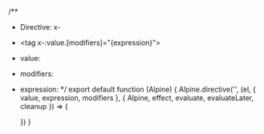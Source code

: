 
/**
 * Directive: x-
 *  <tag x-:value.[modifiers]="{expression}"></tag>
 *  value:
 *  modifiers: 
 *  expression: 
 */
export default function (Alpine) {
    Alpine.directive('', (el, { value, expression, modifiers }, { Alpine, effect, evaluate, evaluateLater, cleanup }) => {
        
    })
}

